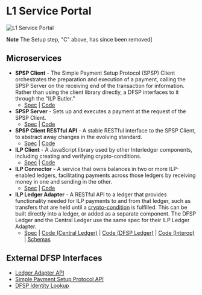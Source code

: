 # L1 Service Portal

![L1 Service Portal](./PortalComponents.png)

**Note** The Setup step, "C" above, has since been removed]

## Microservices
- **SPSP Client** - The Simple Payment Setup Protocol (SPSP) Client orchestrates the preparation and execution of a payment, calling the SPSP Server on the receiving end of the transaction for information. Rather than using the client library directly, a DFSP interfaces to it through the "ILP Butler."
    - [Spec](https://github.com/LevelOneProject/ilp-spsp-client/blob/master/README.md) | [Code](https://github.com/LevelOneProject/ilp-spsp-client)
- **SPSP Server** - Sets up and executes a payment at the request of the SPSP Client.
    - [Spec](https://github.com/LevelOneProject/ilp-spsp-server/blob/master/README.md) | [Code](https://github.com/LevelOneProject/ilp-spsp-server)
- **SPSP Client RESTful API** - A stable RESTful interface to the SPSP Client, to abstract away changes in the evolving standard.
    - [Spec](https://github.com/LevelOneProject/ilp-spsp-client-rest/blob/master/README.md) | [Code](https://github.com/LevelOneProject/ilp-spsp-client-rest)
- **ILP Client** - A JavaScript library used by other Interledger components, including creating and verifying crypto-conditions.
    - [Spec](https://github.com/interledger/js-ilp/blob/master/README.md) | [Code](https://github.com/interledger/js-ilp)
- **ILP Connector** - A service that owns balances in two or more ILP-enabled ledgers, facilitating payments across those ledgers by receiving money in one and sending in the other.
    - [Spec](https://interledger.org/js-ilp-connector/apidoc/) | [Code](https://github.com/interledger/js-ilp-connector)
- **ILP Ledger Adapter** - A RESTful API to a ledger that provides functionality needed for ILP payments to and from that ledger, such as transfers that are held until a [crypto-condition](https://github.com/interledger/rfcs/blob/master/0002-crypto-conditions/0002-crypto-conditions.md) is fulfilled. This can be built directly into a ledger, or added as a separate component. The DFSP Ledger and the Central Ledger use the same spec for their ILP Ledger Adapter.
    - [Spec](./ILP/ledger-adapter.md) | [Code (Central Ledger)](https://github.com/LevelOneProject/central-ledger/tree/master/src/api) | [Code (DFSP Ledger)](https://github.com/LevelOneProject/dfsp-ledger/tree/master/service/ledger) | [Code (Interop)](https://github.com/LevelOneProject/interop-ilp-ledger) | [Schemas](https://github.com/LevelOneProject/ilp-schemas)


## External DFSP Interfaces
- [Ledger Adapter API](./ILP/ledger-adapter.md)
- [Simple Payment Setup Protocol API](https://github.com/LevelOneProject/ilp-spsp-client-rest)
- [DFSP Identity Lookup](../CentralDirectory/central_directory_endpoints.md)
